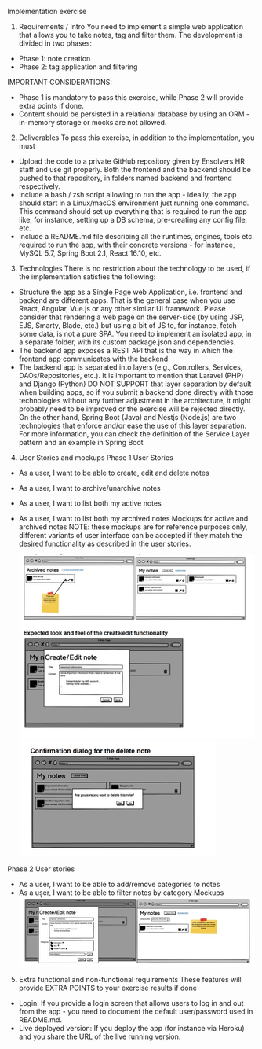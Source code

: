 Implementation exercise

1. Requirements / Intro
   You need to implement a simple web application that allows you to take notes, tag and filter them. The
   development is divided in two phases:

- Phase 1: note creation
- Phase 2: tag application and filtering

 IMPORTANT CONSIDERATIONS:
- Phase 1 is mandatory to pass this exercise, while Phase 2 will provide extra points if done.
- Content should be persisted in a relational database by using an ORM - in-memory
  storage or mocks are not allowed.

2. Deliverables
   To pass this exercise, in addition to the implementation, you must

- Upload the code to a private GitHub repository given by Ensolvers HR staff and use git
  properly. Both the frontend and the backend should be pushed to that repository, in
  folders named backend and frontend respectively.
- Include a bash / zsh script allowing to run the app - ideally, the app should start in a
  Linux/macOS environment just running one command. This command should set up
  everything that is required to run the app like, for instance, setting up a DB schema,
  pre-creating any config file, etc.
- Include a README.md file describing all the runtimes, engines, tools etc. required to run the
  app, with their concrete versions - for instance, MySQL 5.7, Spring Boot 2.1, React 16.10, etc.

3. Technologies
   There is no restriction about the technology to be used, if the implementation satisfies the
   following:

- Structure the app as a Single Page web Application, i.e. frontend and backend are different
  apps. That is the general case when you use React, Angular, Vue.js or any other similar UI
  framework. Please consider that rendering a web page on the server-side (by using JSP, EJS,
  Smarty, Blade, etc.) but using a bit of JS to, for instance, fetch some data, is not a pure SPA.
  You need to implement an isolated app, in a separate folder, with its custom package.json
  and dependencies.
- The backend app exposes a REST API that is the way in which the frontend app
  communicates with the backend
- The backend app is separated into layers (e.g., Controllers, Services, DAOs/Repositories,
  etc.). It is important to mention that Laravel (PHP) and Django (Python) DO NOT
  SUPPORT that layer separation by default when building apps, so if you submit a
  backend done directly with those technologies without any further adjustment in the
  architecture, it might probably need to be improved or the exercise will be rejected
  directly. On the other hand, Spring Boot (Java) and Nestjs (Node.js) are two technologies
  that enforce and/or ease the use of this layer separation. For more information, you can check
  the definition of the Service Layer pattern and an example in Spring Boot

4. User Stories and mockups
   Phase 1
   User Stories

- As a user, I want to be able to create, edit and delete notes
- As a user, I want to archive/unarchive notes
- As a user, I want to list both my active notes
- As a user, I want to list both my archived notes
  Mockups for active and archived notes
  NOTE: these mockups are for reference purposes only, different variants of user interface can be
  accepted if they match the desired functionality as described in the user stories.

    <img src="./img1.jpeg"/>

    <img src="./img2.jpeg"/>

Phase 2
User stories

- As a user, I want to be able to add/remove categories to notes
- As a user, I want to be able to filter notes by category
  Mockups
  <img src="./img3.jpeg"/>
  <br/>

5. Extra functional and non-functional requirements
   These features will provide EXTRA POINTS to your exercise results if done

- Login: If you provide a login screen that allows users to log in and out from the app - you
  need to document the default user/password used in README.md.
- Live deployed version: If you deploy the app (for instance via Heroku) and you share the
  URL of the live running version.
